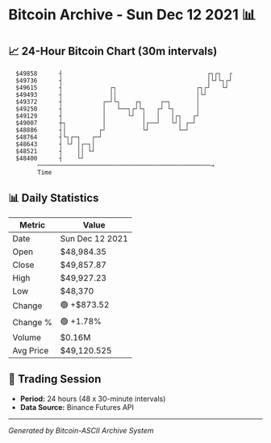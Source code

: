 # Bitcoin Archive - Sun Dec 12 2021 📊

## 📈 24-Hour Bitcoin Chart (30m intervals)

```
  $49858      ┤                                        ┌┐┌┐  ┌ 
  $49736      ┤                                        │└┘└┐┌┘ 
  $49615      ┤             ┌┐                      ┌┐┌┘   └┘  
  $49493      ┤             ││                      │└┘        
  $49372      ┤           ┌─┘└┐    ┌┐     ┌─┐       │          
  $49250      ┤           │   └──┐┌┘└┐   ┌┘ └┐      │          
  $49129      ┤           │      └┘  │   │   │┌┐   ┌┘          
  $49007      ┼┐          │          │┌──┘   └┘│ ┌─┘           
  $48886      ┤│         ┌┘          └┘        └─┘             
  $48764      ┤└┐┌─┐   ┌─┘                                     
  $48643      ┤ └┘ │┌─┐│                                       
  $48521      ┤    ││ └┘                                       
  $48400      ┤    └┘                                          
        ────────────────────────────────────────────────→
        Time
```

## 📊 Daily Statistics

| Metric | Value |
|--------|-------|
| Date | Sun Dec 12 2021 |
| Open | $48,984.35 |
| Close | $49,857.87 |
| High | $49,927.23 |
| Low | $48,370 |
| Change | 🟢 +$873.52 |
| Change % | 🟢 +1.78% |
| Volume | $0.16M |
| Avg Price | $49,120.525 |

## 📅 Trading Session

- **Period:** 24 hours (48 x 30-minute intervals)
- **Data Source:** Binance Futures API

---
*Generated by Bitcoin-ASCII Archive System*
